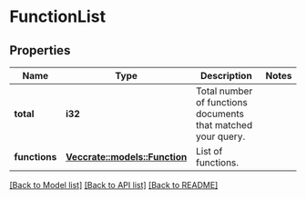 # FunctionList

## Properties

Name | Type | Description | Notes
------------ | ------------- | ------------- | -------------
**total** | **i32** | Total number of functions documents that matched your query. | 
**functions** | [**Vec<crate::models::Function>**](function.md) | List of functions. | 

[[Back to Model list]](../README.md#documentation-for-models) [[Back to API list]](../README.md#documentation-for-api-endpoints) [[Back to README]](../README.md)


